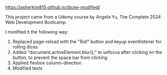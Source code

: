 https://asherkim815.github.io/dicee-modified/

This project came from a Udemy course by Angela Yu, The Complete 2024 Web Development Bootcamp.

I modified it the following way:

1. Replaced page-reload with the "Roll" button and keyup eventlistener for rolling dices
2. Added "document.activeElement.blur();" to unfocus after clicking on the button, to prevent the space bar from clicking
3. Applied flexbox column-direction
4. Modified texts
